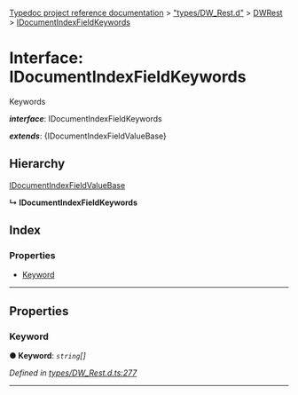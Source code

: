 [Typedoc project reference documentation](../README.md) > ["types/DW_Rest.d"](../modules/_types_dw_rest_d_.md) > [DWRest](../modules/_types_dw_rest_d_.dwrest.md) > [IDocumentIndexFieldKeywords](../interfaces/_types_dw_rest_d_.dwrest.idocumentindexfieldkeywords.md)

# Interface: IDocumentIndexFieldKeywords

Keywords

*__interface__*: IDocumentIndexFieldKeywords

*__extends__*: {IDocumentIndexFieldValueBase}

## Hierarchy

 [IDocumentIndexFieldValueBase](_types_dw_rest_d_.dwrest.idocumentindexfieldvaluebase.md)

**↳ IDocumentIndexFieldKeywords**

## Index

### Properties

* [Keyword](_types_dw_rest_d_.dwrest.idocumentindexfieldkeywords.md#keyword)

---

## Properties

<a id="keyword"></a>

###  Keyword

**● Keyword**: *`string`[]*

*Defined in [types/DW_Rest.d.ts:277](https://github.com/DocuWare/REST-Sample-TS/blob/master/src/types/DW_Rest.d.ts#L277)*

___

